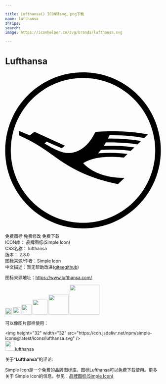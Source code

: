 ```yaml
---

title: Lufthansa() ICON转svg、png下载
name: lufthansa
zhTips: 
search: 
image: https://iconhelper.cn/svg/brands/lufthansa.svg

---
```


# Lufthansa  <small style="font-size: 60%;font-weight: 100"></small>

<div id="svg" class="svg-wrap">
<svg role="img" viewBox="0 0 24 24" xmlns="http://www.w3.org/2000/svg"><title>Lufthansa icon</title><path d="M24,12c0-6.648-5.352-12-12-12C5.376,0,0,5.352,0,12c0,6.624,5.376,12,12,12C18.648,24,24,18.624,24,12z M23.136,12c0,6.12-4.992,11.136-11.136,11.136C5.88,23.136,0.864,18.121,0.864,12C0.864,5.856,5.88,0.864,12,0.864 C18.144,0.864,23.136,5.856,23.136,12z M16.248,11.28c-0.264,0-0.6,0-1.032,0.024l0.312-0.528h0.504c1.8,0,3.144,0.096,4.368,0.312 l0.552-0.528c-1.368-0.24-3.024-0.384-4.704-0.384H15.84l0.264-0.504h0.456c1.752,0,3.336,0.144,4.872,0.432l0.576-0.552 c-1.728-0.336-3.576-0.503-5.568-0.503c-0.849,0.003-1.698,0.043-2.544,0.12c-0.96,2.063-2.496,3.264-4.224,3.24 C9,12.384,8.159,12.097,7.08,11.52l-1.008-0.576l0.312-0.288l2.328,1.008l0.504-0.384L4.512,9.144l-0.72,0.552L2.112,9l0.024,0.696 c2.256,1.032,3.192,1.608,5.568,3.312c3.096,2.208,5.856,3.408,9.696,4.176l1.008-0.96h-0.24c-2.544,0-4.824-0.84-6.144-2.256 c1.104-0.672,2.471-0.983,4.368-0.983c0.504,0,1.224,0.047,1.896,0.119l0.576-0.552c-0.9-0.11-1.805-0.166-2.712-0.168 c-0.609-0.001-1.217,0.023-1.824,0.072l0.432-0.528c0.511-0.03,1.024-0.046,1.536-0.048c1.272,0,2.112,0.048,3.072,0.192 l0.552-0.528C18.912,11.377,17.52,11.28,16.248,11.28z"/></svg>
</div>
<detail full-name='lufthansa'></detail>

<div class="detail-page">
<p>
<span><span class="badge-success badge">免费图标</span> <span class="badge-success badge">免费修改</span>  <span class="badge-success badge">免费下载</span> </span>
<br/>
<span>
ICON库：
<span class="badge-secondary badge">品牌图标(Simple Icon)</span> 
</span>
<br/>
<span>
CSS名称：
<span class="badge-secondary badge">lufthansa</span> 
</span>

<br/>
<span>
版本：
<span class="badge-secondary badge">2.8.0</span> 
</span>
<br/>
<span>图标来源/作者：<span class="badge-light badge">Simple Icon</span></span> 
<br/>
<span class="zh-detail">中文描述：暂无<span class="help-link"><span>帮助改进</span>(<a href="https://gitee.com/liuwave/icon-helper/edit/master/json/brands/lufthansa.json" target="_blank" rel="noopener noreferrer">gitee</a><a href="https://github.com/liuwave/icon-helper/edit/master/json/brands/lufthansa.json" target="_blank" rel="noopener noreferrer">github</a></span>)</span><br/>
</p>
</div><div class="description description alert alert-light"><p>图标来源地址：<a href="https://www.lufthansa.com/" target="_blank" rel="noopener noreferrer">https://www.lufthansa.com/</a></p></div>
<div class="alert alert-dark">
<img height="21" width="21" src="https://cdn.jsdelivr.net/npm/simple-icons@latest/icons/lufthansa.svg" />
<img height="24" width="24" src="https://cdn.jsdelivr.net/npm/simple-icons@latest/icons/lufthansa.svg" />
<img height="32" width="32" src="https://cdn.jsdelivr.net/npm/simple-icons@latest/icons/lufthansa.svg" />
<img height="48" width="48" src="https://cdn.jsdelivr.net/npm/simple-icons@latest/icons/lufthansa.svg" />
<img height="64" width="64" src="https://cdn.jsdelivr.net/npm/simple-icons@latest/icons/lufthansa.svg" />
<img height="96" width="96" src="https://cdn.jsdelivr.net/npm/simple-icons@latest/icons/lufthansa.svg" />

</div>
<div>
  <p>可以像图片那样使用：    
  </p>
  <div class="alert alert-primary" style="font-size: 14px">
    &lt;img height="32" width="32" src="https://cdn.jsdelivr.net/npm/simple-icons@latest/icons/lufthansa.svg" /&gt;
    <copy-btn content='<img height="32" width="32" src="https://cdn.jsdelivr.net/npm/simple-icons@latest/icons/lufthansa.svg" />'></copy-btn>
  </div>
  <div class="alert alert-secondary">
    <img height="32" width="32" src="https://cdn.jsdelivr.net/npm/simple-icons@latest/icons/lufthansa.svg" />lufthansa
    <copy-btn content="lufthansa" btn-title="复制图标名称"></copy-btn>
  </div>
</div>
<div class="icon-detail__container">
<p>关于“<b>Lufthansa</b>”的评论:</p>
</div>
<Vssue title="关于“Lufthansa”的评论" />
<div><p>Simple Icon是一个免费的品牌图标库。图标Lufthansa可以免费下载使用。更多关于  Simple Icon的信息，参见：<a target="_blank" href="https://iconhelper.cn/brands.html">品牌图标(Simple Icon)</a>
</p></div>
